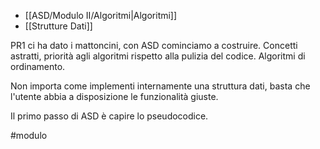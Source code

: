 * [[ASD/Modulo II/Algoritmi|Algoritmi]]
* [[Strutture Dati]]

PR1 ci ha dato i mattoncini, con ASD cominciamo a costruire.
Concetti astratti, priorità agli algoritmi rispetto alla pulizia del codice.
Algoritmi di ordinamento.

Non importa come implementi internamente una struttura dati, basta che l'utente abbia a disposizione le funzionalità giuste.

Il primo passo di ASD è capire lo pseudocodice.

#modulo